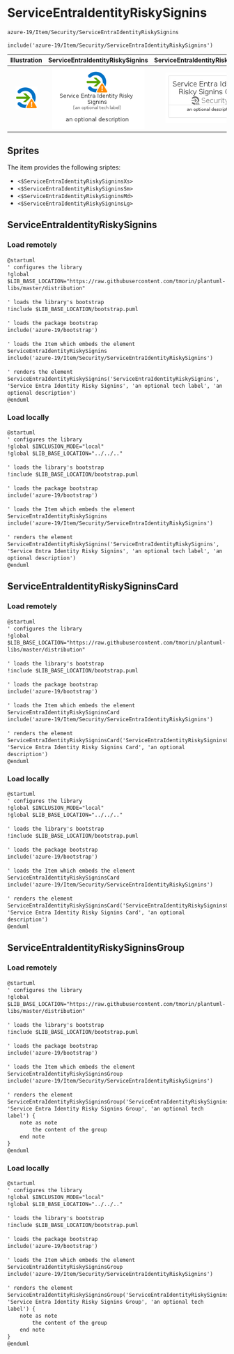 # ServiceEntraIdentityRiskySignins


```text
azure-19/Item/Security/ServiceEntraIdentityRiskySignins
```

```text
include('azure-19/Item/Security/ServiceEntraIdentityRiskySignins')
```



| Illustration | ServiceEntraIdentityRiskySignins | ServiceEntraIdentityRiskySigninsCard | ServiceEntraIdentityRiskySigninsGroup |
| :---: | :---: | :---: | :---: |
| ![illustration for Illustration](../../../azure-19/Item/Security/ServiceEntraIdentityRiskySignins.png) | ![illustration for ServiceEntraIdentityRiskySignins](../../../azure-19/Item/Security/ServiceEntraIdentityRiskySignins.Local.png) | ![illustration for ServiceEntraIdentityRiskySigninsCard](../../../azure-19/Item/Security/ServiceEntraIdentityRiskySigninsCard.Local.png) | ![illustration for ServiceEntraIdentityRiskySigninsGroup](../../../azure-19/Item/Security/ServiceEntraIdentityRiskySigninsGroup.Local.png) |



## Sprites
The item provides the following sriptes:

- `<$ServiceEntraIdentityRiskySigninsXs>`
- `<$ServiceEntraIdentityRiskySigninsSm>`
- `<$ServiceEntraIdentityRiskySigninsMd>`
- `<$ServiceEntraIdentityRiskySigninsLg>`





## ServiceEntraIdentityRiskySignins

### Load remotely
```plantuml
@startuml
' configures the library
!global $LIB_BASE_LOCATION="https://raw.githubusercontent.com/tmorin/plantuml-libs/master/distribution"

' loads the library's bootstrap
!include $LIB_BASE_LOCATION/bootstrap.puml

' loads the package bootstrap
include('azure-19/bootstrap')

' loads the Item which embeds the element ServiceEntraIdentityRiskySignins
include('azure-19/Item/Security/ServiceEntraIdentityRiskySignins')

' renders the element
ServiceEntraIdentityRiskySignins('ServiceEntraIdentityRiskySignins', 'Service Entra Identity Risky Signins', 'an optional tech label', 'an optional description')
@enduml
```

### Load locally
```plantuml
@startuml
' configures the library
!global $INCLUSION_MODE="local"
!global $LIB_BASE_LOCATION="../../.."

' loads the library's bootstrap
!include $LIB_BASE_LOCATION/bootstrap.puml

' loads the package bootstrap
include('azure-19/bootstrap')

' loads the Item which embeds the element ServiceEntraIdentityRiskySignins
include('azure-19/Item/Security/ServiceEntraIdentityRiskySignins')

' renders the element
ServiceEntraIdentityRiskySignins('ServiceEntraIdentityRiskySignins', 'Service Entra Identity Risky Signins', 'an optional tech label', 'an optional description')
@enduml
```

## ServiceEntraIdentityRiskySigninsCard

### Load remotely
```plantuml
@startuml
' configures the library
!global $LIB_BASE_LOCATION="https://raw.githubusercontent.com/tmorin/plantuml-libs/master/distribution"

' loads the library's bootstrap
!include $LIB_BASE_LOCATION/bootstrap.puml

' loads the package bootstrap
include('azure-19/bootstrap')

' loads the Item which embeds the element ServiceEntraIdentityRiskySigninsCard
include('azure-19/Item/Security/ServiceEntraIdentityRiskySignins')

' renders the element
ServiceEntraIdentityRiskySigninsCard('ServiceEntraIdentityRiskySigninsCard', 'Service Entra Identity Risky Signins Card', 'an optional description')
@enduml
```

### Load locally
```plantuml
@startuml
' configures the library
!global $INCLUSION_MODE="local"
!global $LIB_BASE_LOCATION="../../.."

' loads the library's bootstrap
!include $LIB_BASE_LOCATION/bootstrap.puml

' loads the package bootstrap
include('azure-19/bootstrap')

' loads the Item which embeds the element ServiceEntraIdentityRiskySigninsCard
include('azure-19/Item/Security/ServiceEntraIdentityRiskySignins')

' renders the element
ServiceEntraIdentityRiskySigninsCard('ServiceEntraIdentityRiskySigninsCard', 'Service Entra Identity Risky Signins Card', 'an optional description')
@enduml
```

## ServiceEntraIdentityRiskySigninsGroup

### Load remotely
```plantuml
@startuml
' configures the library
!global $LIB_BASE_LOCATION="https://raw.githubusercontent.com/tmorin/plantuml-libs/master/distribution"

' loads the library's bootstrap
!include $LIB_BASE_LOCATION/bootstrap.puml

' loads the package bootstrap
include('azure-19/bootstrap')

' loads the Item which embeds the element ServiceEntraIdentityRiskySigninsGroup
include('azure-19/Item/Security/ServiceEntraIdentityRiskySignins')

' renders the element
ServiceEntraIdentityRiskySigninsGroup('ServiceEntraIdentityRiskySigninsGroup', 'Service Entra Identity Risky Signins Group', 'an optional tech label') {
    note as note
        the content of the group
    end note
}
@enduml
```

### Load locally
```plantuml
@startuml
' configures the library
!global $INCLUSION_MODE="local"
!global $LIB_BASE_LOCATION="../../.."

' loads the library's bootstrap
!include $LIB_BASE_LOCATION/bootstrap.puml

' loads the package bootstrap
include('azure-19/bootstrap')

' loads the Item which embeds the element ServiceEntraIdentityRiskySigninsGroup
include('azure-19/Item/Security/ServiceEntraIdentityRiskySignins')

' renders the element
ServiceEntraIdentityRiskySigninsGroup('ServiceEntraIdentityRiskySigninsGroup', 'Service Entra Identity Risky Signins Group', 'an optional tech label') {
    note as note
        the content of the group
    end note
}
@enduml
```

